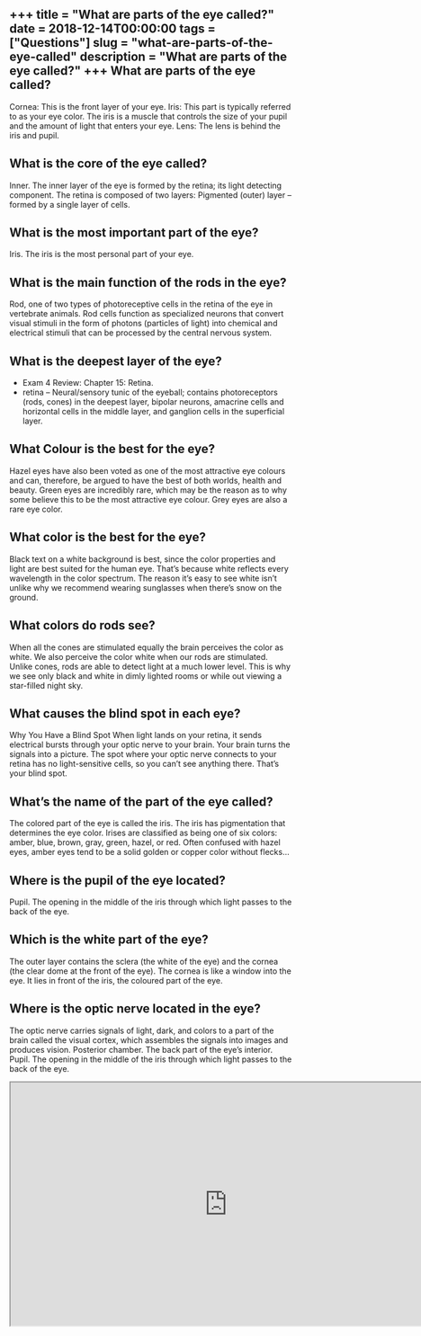 +++
title = "What are parts of the eye called?"
date = 2018-12-14T00:00:00
tags = ["Questions"]
slug = "what-are-parts-of-the-eye-called"
description = "What are parts of the eye called?"
+++
What are parts of the eye called?
---------------------------------

Cornea: This is the front layer of your eye. Iris: This part is typically referred to as your eye color. The iris is a muscle that controls the size of your pupil and the amount of light that enters your eye. Lens: The lens is behind the iris and pupil.

What is the core of the eye called?
-----------------------------------

Inner. The inner layer of the eye is formed by the retina; its light detecting component. The retina is composed of two layers: Pigmented (outer) layer – formed by a single layer of cells.

What is the most important part of the eye?
-------------------------------------------

Iris. The iris is the most personal part of your eye.

What is the main function of the rods in the eye?
-------------------------------------------------

Rod, one of two types of photoreceptive cells in the retina of the eye in vertebrate animals. Rod cells function as specialized neurons that convert visual stimuli in the form of photons (particles of light) into chemical and electrical stimuli that can be processed by the central nervous system.

What is the deepest layer of the eye?
-------------------------------------

- Exam 4 Review: Chapter 15: Retina.
- retina – Neural/sensory tunic of the eyeball; contains photoreceptors (rods, cones) in the deepest layer, bipolar neurons, amacrine cells and horizontal cells in the middle layer, and ganglion cells in the superficial layer.

What Colour is the best for the eye?
------------------------------------

Hazel eyes have also been voted as one of the most attractive eye colours and can, therefore, be argued to have the best of both worlds, health and beauty. Green eyes are incredibly rare, which may be the reason as to why some believe this to be the most attractive eye colour. Grey eyes are also a rare eye color.

What color is the best for the eye?
-----------------------------------

Black text on a white background is best, since the color properties and light are best suited for the human eye. That’s because white reflects every wavelength in the color spectrum. The reason it’s easy to see white isn’t unlike why we recommend wearing sunglasses when there’s snow on the ground.

What colors do rods see?
------------------------

When all the cones are stimulated equally the brain perceives the color as white. We also perceive the color white when our rods are stimulated. Unlike cones, rods are able to detect light at a much lower level. This is why we see only black and white in dimly lighted rooms or while out viewing a star-filled night sky.

What causes the blind spot in each eye?
---------------------------------------

Why You Have a Blind Spot When light lands on your retina, it sends electrical bursts through your optic nerve to your brain. Your brain turns the signals into a picture. The spot where your optic nerve connects to your retina has no light-sensitive cells, so you can’t see anything there. That’s your blind spot.

What’s the name of the part of the eye called?
----------------------------------------------

The colored part of the eye is called the iris. The iris has pigmentation that determines the eye color. Irises are classified as being one of six colors: amber, blue, brown, gray, green, hazel, or red. Often confused with hazel eyes, amber eyes tend to be a solid golden or copper color without flecks…

Where is the pupil of the eye located?
--------------------------------------

Pupil. The opening in the middle of the iris through which light passes to the back of the eye.

Which is the white part of the eye?
-----------------------------------

The outer layer contains the sclera (the white of the eye) and the cornea (the clear dome at the front of the eye). The cornea is like a window into the eye. It lies in front of the iris, the coloured part of the eye.

Where is the optic nerve located in the eye?
--------------------------------------------

The optic nerve carries signals of light, dark, and colors to a part of the brain called the visual cortex, which assembles the signals into images and produces vision. Posterior chamber. The back part of the eye’s interior. Pupil. The opening in the middle of the iris through which light passes to the back of the eye.

<iframe allow="accelerometer; autoplay; clipboard-write; encrypted-media; gyroscope; picture-in-picture" allowfullscreen="" class="__youtube_prefs__  epyt-is-override  no-lazyload" data-no-lazy="1" data-origheight="433" data-origwidth="770" data-skipgform_ajax_framebjll="" height="433" id="_ytid_36329" loading="lazy" src="https://www.youtube.com/embed/eySkNWTI03Q?enablejsapi=1&autoplay=0&cc_load_policy=0&cc_lang_pref=&iv_load_policy=1&loop=0&modestbranding=0&rel=1&fs=1&playsinline=0&autohide=2&theme=dark&color=red&controls=1&" title="YouTube player" width="770"></iframe>